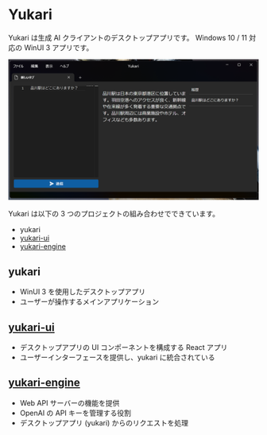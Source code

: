 # Yukari
Yukari は生成 AI クライアントのデスクトップアプリです。
Windows 10 / 11 対応の WinUI 3 アプリです。

![](docs/image01.png)


Yukari は以下の 3 つのプロジェクトの組み合わせでできています。
- yukari
- [yukari-ui](https://github.com/himeyama/yukari-ui)
- [yukari-engine](https://github.com/himeyama/yukari-engine)

## yukari
- WinUI 3 を使用したデスクトップアプリ
- ユーザーが操作するメインアプリケーション

## [yukari-ui](https://github.com/himeyama/yukari-ui)
- デスクトップアプリの UI コンポーネントを構成する React アプリ
- ユーザーインターフェースを提供し、yukari に統合されている

## [yukari-engine](https://github.com/himeyama/yukari-engine)
- Web API サーバーの機能を提供
- OpenAI の API キーを管理する役割
- デスクトップアプリ (yukari) からのリクエストを処理

